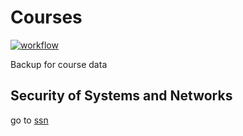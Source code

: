 # Courses

[![workflow](https://github.com/seankhliao/uva-sne-courses/workflows/wiki-fuse-build/badge.svg)](https://github.com/seankhliao/uva-sne-courses/actions)

Backup for course data

## Security of Systems and Networks

go to [ssn](ssn)
